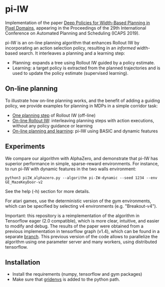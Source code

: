 # pi-IW
Implementation of the paper [Deep Policies for Width-Based Planning in Pixel Domains](https://arxiv.org/abs/1904.07091), appearing in the Proceedings of the 29th International Conference on Automated Planning and Scheduling (ICAPS 2019).

pi-IW is an on-line planning algorithm that enhances Rollout IW by incorporating an action selection policy, resulting in an *informed* width-based search. It interleaves a planning and a learning step:
* Planning: expands a tree using Rollout IW guided by a policy estimate.
* Learning: a target policy is extracted from the planned trajectories and is used to update the policy estimate (supervised learning). 


## On-line planning
To illustrate how on-line planning works, and the benefit of adding a guiding policy, we provide examples for planning in MDPs in a simple corridor task:
* [One planning step](planning_step.py) of Rollout IW (off-line)
* [On-line Rollout IW](online_planning.py): interleaving planning steps with action executions, without any policy guidance or learning
* [On-line planning and learning](online_planning_learning.py): pi-IW using BASIC and dynamic features

## Experiments
We compare our algorithm with AlphaZero, and demonstrate that pi-IW has superior performance in simple, sparse-reward environments. For instance, to run pi-IW with dynamic features in the two walls environment:
```
python3 piIW_alphazero.py --algorithm pi-IW-dynamic --seed 1234 --env GE_MazeKeyDoor-v2
```  
See the help (-h) section for more details.

For atari games, use the deterministic version of the gym environments, which can be specified by selecting v4 environments (e.g. "Breakout-v4").

Important: this repository is a reimplementation of the algorithm in Tensorflow eager (2.0 compatible), which is more clear, intuitive, and easier to modify and debug. The results of the paper were obtained from a previous implementation in tensorflow graph (v1.4), which can be found in a separate [branch](https://github.com/aig-upf/pi-IW/tree/original). This previous version of the code allows to parallelize the algorithm using one parameter server and many workers, using distributed tensorflow. 

## Installation
* Install the requirements (numpy, tensorflow and gym packages)
* Make sure that [gridenvs](https://github.com/aig-upf/gridenvs) is added to the python path.
